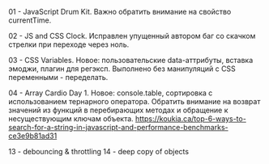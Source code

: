 01 - JavaScript Drum Kit. Важно обратить внимание на свойство currentTime.

02 - JS and CSS Clock. Исправлен упущенный автором баг со скачком стрелки при переходе через ноль.

03 - CSS Variables. Новое: пользовательские data-аттрибуты, вставка эмоджи, плагин для регэксп. Выполнено без манипуляций с CSS переменными - переделать.

04 - Array Cardio Day 1. Новое: console.table, сортировка с использованием тернарного оператора. Обратить внимание на возврат значений из функций в перебирающих методах и обращение к несуществующим ключам объекта.
https://koukia.ca/top-6-ways-to-search-for-a-string-in-javascript-and-performance-benchmarks-ce3e9b81ad31

13 - debouncing & throttling
14 - deep copy of objects